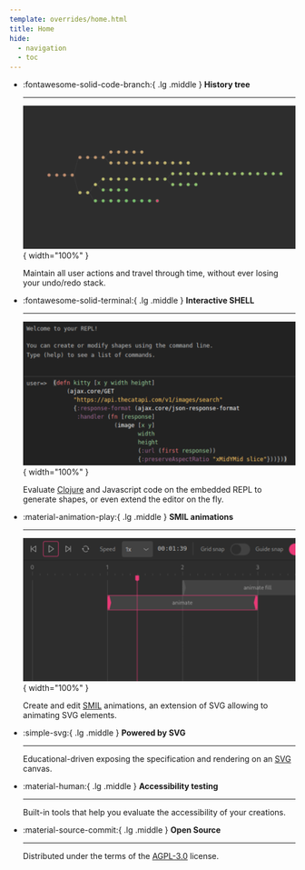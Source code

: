 ```yaml
---
template: overrides/home.html
title: Home
hide:
  - navigation
  - toc
---
```


<div class="grid cards" style="margin-bottom: 100px;" markdown>

-   :fontawesome-solid-code-branch:{ .lg .middle } __History tree__
   
    ---

    ![History](../assets/images/history.png){ width="100%" }

    Maintain all user actions and travel through time, without ever losing your undo/redo stack.

-   :fontawesome-solid-terminal:{ .lg .middle } __Interactive SHELL__

    ---

    ![Repl](../assets/images/repl.png){ width="100%" }

    Evaluate [Clojure](https://clojure.org/) and Javascript code on the embedded REPL to generate shapes, or even extend the editor on the fly.


-   :material-animation-play:{ .lg .middle } __SMIL animations__
   
    ---

    ![Animations](../assets/images/animations.png){ width="100%" }

    Create and edit [SMIL](https://developer.mozilla.org/en-US/docs/Web/SVG/SVG_animation_with_SMIL) animations, an extension of SVG allowing to animating SVG elements.

-   :simple-svg:{ .lg .middle } __Powered by SVG__

    ---

    Educational-driven exposing the specification and rendering on an [SVG](https://developer.mozilla.org/en-US/docs/Web/SVG) canvas.
    
-   :material-human:{ .lg .middle } __Accessibility testing__

    ---

    Built-in tools that help you evaluate the accessibility of your creations.

-   :material-source-commit:{ .lg .middle } __Open Source__

    --- 

    Distributed under the terms of the [AGPL-3.0](https://github.com/re-path/studio?tab=AGPL-3.0-1-ov-file#readme) license.

</div>

